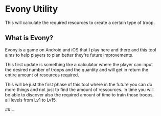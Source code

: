 # Evony Utility

This will calculate the required resources to create a certain type of troop.

## What is Evony?

Evony is a game on Android and iOS that I play here and there and this tool aims to help players to plan better they're future improvements.

This first update is something like a calculator where the player can input the desired number of troops and the quantity and will get in return the entire amount of resources required.

This will be just the first phase of this tool where in the future you can do more things and not just to find the amount of ressources.
In time you will be able to discover also the required amount of time to train those troops, all levels from Lv1 to Lv15.

##....
